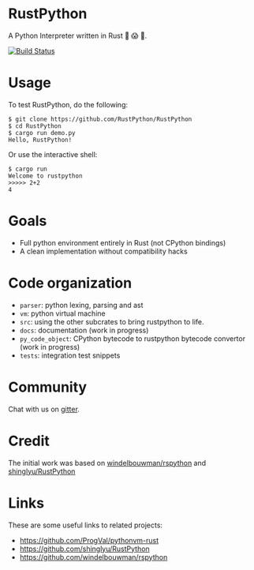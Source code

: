 # RustPython
A Python Interpreter written in Rust :snake: :scream: :metal:.

[![Build Status](https://travis-ci.org/RustPython/RustPython.svg?branch=master)](https://travis-ci.org/RustPython/RustPython)

# Usage

To test RustPython, do the following:

    $ git clone https://github.com/RustPython/RustPython
    $ cd RustPython
    $ cargo run demo.py
    Hello, RustPython!

Or use the interactive shell:

    $ cargo run
    Welcome to rustpython
    >>>>> 2+2
    4

<!-- Or use pip to install extra modules:

    $ cargo run -m pip install requests -->

# Goals

- Full python environment entirely in Rust (not CPython bindings)
- A clean implementation without compatibility hacks

# Code organization

- `parser`: python lexing, parsing and ast  
- `vm`: python virtual machine  
- `src`: using the other subcrates to bring rustpython to life.  
- `docs`: documentation (work in progress)  
- `py_code_object`: CPython bytecode to rustpython bytecode convertor (work in progress)  
- `tests`: integration test snippets

# Community

Chat with us on [gitter][gitter].

# Credit

The initial work was based on [windelbouwman/rspython](https://github.com/windelbouwman/rspython) and [shinglyu/RustPython](https://github.com/shinglyu/RustPython)

[gitter]: https://gitter.im/rustpython/Lobby

# Links

These are some useful links to related projects:

- https://github.com/ProgVal/pythonvm-rust
- https://github.com/shinglyu/RustPython
- https://github.com/windelbouwman/rspython

